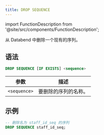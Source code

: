 ```yaml
---
title: DROP SEQUENCE
---
```


import FunctionDescription from '@site/src/components/FunctionDescription';

<FunctionDescription description="引入或更新: v1.2.426"/>

从 Databend 中删除一个现有的序列。

## 语法

```sql
DROP SEQUENCE [IF EXISTS] <sequence>
```

| 参数         | 描述                             |
|--------------|-----------------------------------------|
| `<sequence>` | 要删除的序列的名称。 |

## 示例

```sql
-- 删除名为 staff_id_seq 的序列
DROP SEQUENCE staff_id_seq;
```